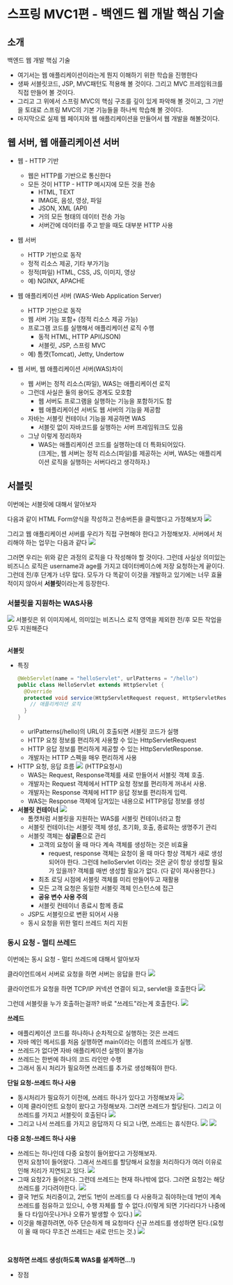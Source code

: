 # 스프링 MVC1편 - 백엔드 웹 개발 핵심 기술

## 소개

백엔드 웹 개발 핵심 기술

- 여기서는 웹 애플리케이션이라는게 뭔지 이해하기 위한 학습을 진행한다
- 생짜 서블릿코드, JSP, MVC패턴도 적용해 볼 것이다. 그리고 MVC 프레임워크를 직접 만들어 볼 것이다.
- 그리고 그 위에서 스프링 MVC의 핵심 구조를 깊이 있게 파악해 볼 것이고, 그 기반을 토대로 스프링 MVC의 기본 기능들을 하나씩 학습해 볼 것이다.
- 마지막으로 실제 웹 페이지와 웹 애플리케이션을 만들어서 웹 개발을 해볼것이다.

## 웹 서버, 웹 애플리케이션 서버

- 웹 - HTTP 기반

  - 웹은 HTTP를 기반으로 통신한다
  - 모든 것이 HTTP - HTTP 메시지에 모든 것을 전송
    - HTML, TEXT
    - IMAGE, 음성, 영상, 파일
    - JSON, XML (API)
    - 거의 모든 형태의 데이터 전송 가능
    - 서버간에 데이터를 주고 받을 때도 대부분 HTTP 사용

- 웹 서버

  - HTTP 기반으로 동작
  - 정적 리소스 제공, 기타 부가기능
  - 정적(파일) HTML, CSS, JS, 이미지, 영상
  - 예) NGINX, APACHE

- 웹 애플리케이션 서버 (WAS-Web Application Server)

  - HTTP 기반으로 동작
  - 웹 서버 기능 포함+ (정적 리소스 제공 가능)
  - 프로그램 코드를 실행해서 애플리케이션 로직 수행
    - 동적 HTML, HTTP API(JSON)
    - 서블릿, JSP, 스프링 MVC
  - 예) 톰캣(Tomcat), Jetty, Undertow

- 웹 서버, 웹 애플리케이션 서버(WAS)차이

  - 웹 서버는 정적 리소스(파일), WAS는 애플리케이션 로직
  - 그런데 사실은 둘의 용어도 경계도 모호함
    - 웹 서버도 프로그램을 실행하는 기능을 포함하기도 함
    - 웹 애플리케이션 서버도 웹 서버의 기능을 제공함
  - 자바는 서블릿 컨테이너 기능을 제공하면 WAS
    - 서블릿 없이 자바코드를 실행하는 서버 프레임워크도 있음
  - 그냥 이렇게 정리하자
    - WAS는 애플리케이션 코드를 실행하는데 더 특화되어있다.<br>(크게는, 웹 서버는 정적 리소스(파일)를 제공하는 서버, WAS는 애플리케이션 로직을 실행하는 서버다라고 생각하자.)

## 서블릿

이번에는 서블릿에 대해서 알아보자

다음과 같이 HTML Form양식을 작성하고 전송버튼을 클릭했다고 가정해보자
<img src="./images/서블릿1.png">

그리고 웹 애플리케이션 서버를 우리가 직접 구현해야 한다고 가정해보자. 서버에서 처리해야 하는 업무는 다음과 같다
<img src="./images/서블릿2.png">

그러면 우리는 위와 같은 과정의 로직을 다 작성해야 할 것이다. 그런데 사실상 의미있는 비즈니스 로직은 username과 age를 가지고 데이터베이스에 저장 요청하는게 끝이다. 그런데 전/후 단계가 너무 많다. 모두가 다 똑같이 이것을 개발하고 있기에는 너무 효율적이지 않아서 **서블릿**이라는게 등장한다.

### 서블릿을 지원하는 WAS사용

<img src="./images/서블릿3.png">
서블릿은 위 이미지에서, 의미있는 비즈니스 로직 영역을 제외한 전/후 모든 작업을 모두 지원해준다

<br/>**서블릿**

- 특징
  ```java
  @WebServlet(name = "helloServlet", urlPatterns = "/hello")
  public class HelloServlet extends HttpServlet {
    @Override
    protected void service(HttpServletRequest request, HttpServletResponse response){
      // 애플리케이션 로직
    }
  }
  ```
  - urlPatterns(/hello)의 URL이 호출되면 서블릿 코드가 실행
  - HTTP 요청 정보를 편리하게 사용할 수 있는 HttpServletRequest
  - HTTP 응답 정보를 편리하게 제공할 수 있는 HttpServletResponse.
  - 개발자는 HTTP 스펙을 매우 편리하게 사용
- HTTP 요청, 응답 흐름
  <img src="./images/서블릿4.png">
  (HTTP요청시)
  - WAS는 Request, Response객체를 새로 만들어서 서블릿 객체 호출.
  - 개발자는 Request 객체에서 HTTP 요청 정보를 편리하게 꺼내서 사용.
  - 개발자는 Response 객체에 HTTP 응답 정보를 편리하게 입력.
  - WAS는 Response 객체에 담겨있는 내용으로 HTTP응답 정보를 생성
- **서블릿 컨테이너**
  <img src="./images/서블릿5.png">
  - 톰캣처럼 서블릿을 지원하는 WAS를 서블릿 컨테이너라고 함
  - 서블릿 컨테이너는 서블릿 객체 생성, 초기화, 호출, 종료하는 생명주기 관리
  - 서블릿 객체는 **싱글톤**으로 관리
    - 고객의 요청이 올 때 마다 계속 객체를 생성하는 것은 비효율
      - request, response 객체는 요청이 올 때 마다 항상 객체가 새로 생성되어야 한다. 그런데 helloServlet 이라는 것은 굳이 항상 생성할 필요가 있을까? 객체를 매번 생성할 필요가 없다. (다 같이 재사용한다.)
    - 최초 로딩 시점에 서블릿 객체를 미리 만들어두고 재활용
    - 모든 고객 요청은 동일한 서블릿 객체 인스턴스에 접근
    - **공유 변수 사용 주의**
    - 서블릿 컨테이너 종료시 함께 종료
  - JSP도 서블릿으로 변환 되어서 사용
  - 동시 요청을 위한 멀티 쓰레드 처리 지원

### 동시 요청 - 멀티 쓰레드

이번에는 동시 요청 - 멀티 쓰레드에 대해서 알아보자

클라이언트에서 서버로 요청을 하면 서버는 응답을 한다
<img src="./images/멀티쓰레드1.png">

클라이언트가 요청을 하면 TCP/IP 커넥션 연결이 되고, servlet을 호출한다
<img src="./images/멀티쓰레드2.png">

그런데 서블릿을 누가 호출하는걸까? 바로 "쓰레드"라는게 호출한다.
<img src="./images/멀티쓰레드3.png">

**쓰레드**

- 애플리케이션 코드를 하나하나 순차적으로 실행하는 것은 쓰레드
- 자바 메인 메서드를 처음 실행하면 main이라는 이름의 쓰레드가 실행.
- 쓰레드가 없다면 자바 애플리케이션 실행이 불가능
- 쓰레드는 한번에 하나의 코드 라인만 수행
- 그래서 동시 처리가 필요하면 쓰레드를 추가로 생성해줘야 한다.

**단일 요청-쓰레드 하나 사용**

- 동시처리가 필요하기 이전에, 쓰레드 하나가 있다고 가정해보자
  <img src="./images/단일요청1.png">
- 이제 클라이언트 요청이 왔다고 가정해보자. 그러면 쓰레드가 할당된다. 그리고 이 쓰레드를 가지고 서블릿이 호출된다
  <img src="./images/단일요청2.png">
- 그리고 나서 쓰레드를 가지고 응답까지 다 되고 나면, 쓰레드는 휴식한다.
  <img src="./images/단일요청3.png">
  <img src="./images/단일요청4.png">

**다중 요청-쓰레드 하나 사용**

- 쓰레드는 하나인데 다중 요청이 들어왔다고 가정해보자.<br>먼저 요청1이 들어왔다. 그래서 쓰레드를 할당해서 요청을 처리하다가 여러 이유로 인해 처리가 지연되고 있다.
  <img src="./images/다중요청1.png">
- 그때 요청2가 들어온다. 그런데 쓰레드는 현재 하나밖에 없다. 그러면 요청2는 해당 쓰레드를 기다려야한다.
  <img src="./images/다중요청2.png">
- 결국 1번도 처리중이고, 2번도 1번이 쓰레드를 다 사용하고 줘야하는데 1번이 계속 쓰레드를 점유하고 있으니, 수행 자체를 할 수 없다.(이렇게 되면 기다리다가 나중에 둘 다 타임아웃나거나 오류가 발생할 수 있다.)
  <img src="./images/다중요청3.png">
- 이것을 해결하려면, 아주 단순하게 매 요청마다 신규 쓰레드를 생성하면 된다.(요청이 올 때 마다 무조건 쓰레드는 새로 만드는 것.)
  <img src="./images/다중요청4.png">

<br>

**요청하면 쓰레드 생성(하도록 WAS를 설계하면...!)**

- 장점

